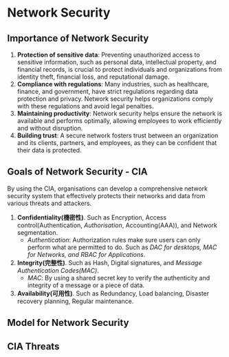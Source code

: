 # Network Security
## Importance of Network Security 
1. **Protection of sensitive data**: Preventing unauthorized access to sensitive information, such as personal data, intellectual property, and financial records, is crucial to protect individuals and organizations from identity theft, financial loss, and reputational damage.
2. **Compliance with regulations**: Many industries, such as healthcare, finance, and government, have strict regulations regarding data protection and privacy. Network security helps organizations comply with these regulations and avoid legal penalties.
3. **Maintaining productivity**: Network security helps ensure the network is available and performs optimally, allowing employees to work efficiently and without disruption.
4. **Building trust**: A secure network fosters trust between an organization and its clients, partners, and employees, as they can be confident that their data is protected.

## Goals of Network Security - CIA
By using the CIA, organisations can develop a comprehensive network security system that effectively protects their networks and data from various threats and attackers.

1. **Confidentiality(機密性)**. Such as Encryption, Access control(Authentication, *Authorisation*, Accounting(AAA)), and Network segmentation.
   - *Authentication*: Authorization rules make sure users can only perform what are permitted to do. Such as *DAC for desktops, MAC for Networks, and RBAC for Applications*.
2. **Integrity(完整性)**. Such as Hash, Digital signatures, and *Message Authentication Codes(MAC)*.
   - *MAC*: By using a shared secret key to verify the authenticity and integrity of a message or a piece of data.
3. **Availability(可用性)**. Such as Redundancy, Load balancing, Disaster recovery planning, Regular maintenance.


## Model for Network Security
## CIA Threats
